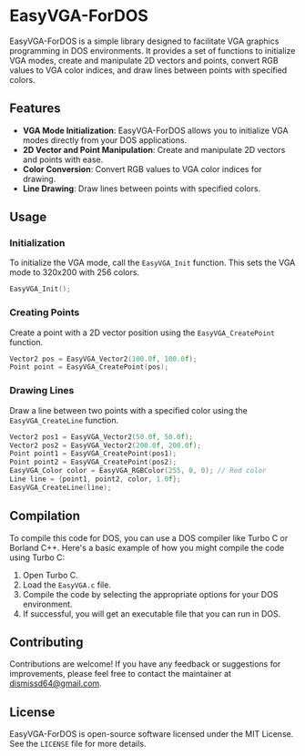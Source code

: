 # EasyVGA-ForDOS

EasyVGA-ForDOS is a simple library designed to facilitate VGA graphics programming in DOS environments. It provides a set of functions to initialize VGA modes, create and manipulate 2D vectors and points, convert RGB values to VGA color indices, and draw lines between points with specified colors.

## Features

- **VGA Mode Initialization**: EasyVGA-ForDOS allows you to initialize VGA modes directly from your DOS applications.
- **2D Vector and Point Manipulation**: Create and manipulate 2D vectors and points with ease.
- **Color Conversion**: Convert RGB values to VGA color indices for drawing.
- **Line Drawing**: Draw lines between points with specified colors.

## Usage

### Initialization

To initialize the VGA mode, call the `EasyVGA_Init` function. This sets the VGA mode to 320x200 with 256 colors.

```c
EasyVGA_Init();
```

### Creating Points

Create a point with a 2D vector position using the `EasyVGA_CreatePoint` function.

```c
Vector2 pos = EasyVGA_Vector2(100.0f, 100.0f);
Point point = EasyVGA_CreatePoint(pos);
```

### Drawing Lines

Draw a line between two points with a specified color using the `EasyVGA_CreateLine` function.

```c
Vector2 pos1 = EasyVGA_Vector2(50.0f, 50.0f);
Vector2 pos2 = EasyVGA_Vector2(200.0f, 200.0f);
Point point1 = EasyVGA_CreatePoint(pos1);
Point point2 = EasyVGA_CreatePoint(pos2);
EasyVGA_Color color = EasyVGA_RGBColor(255, 0, 0); // Red color
Line line = {point1, point2, color, 1.0f};
EasyVGA_CreateLine(line);
```

## Compilation

To compile this code for DOS, you can use a DOS compiler like Turbo C or Borland C++. Here's a basic example of how you might compile the code using Turbo C:

1. Open Turbo C.
2. Load the `EasyVGA.c` file.
3. Compile the code by selecting the appropriate options for your DOS environment.
4. If successful, you will get an executable file that you can run in DOS.

## Contributing

Contributions are welcome! If you have any feedback or suggestions for improvements, please feel free to contact the maintainer at dismissd64@gmail.com.

## License

EasyVGA-ForDOS is open-source software licensed under the MIT License. See the `LICENSE` file for more details.

<!MakeEdit index="0" startLine="1" endLine="2" file="file:///home/user/Documents/EasyVGA%28ForDOS%29/README.md" type="replace" title="Update README.md" />